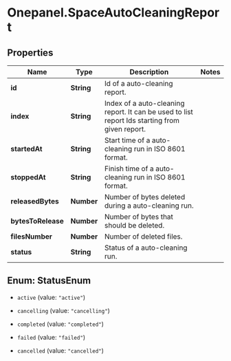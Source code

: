 # Onepanel.SpaceAutoCleaningReport

## Properties
Name | Type | Description | Notes
------------ | ------------- | ------------- | -------------
**id** | **String** | Id of a auto-cleaning report. | 
**index** | **String** | Index of a auto-cleaning report. It can be used to list report Ids starting from given report.  | 
**startedAt** | **String** | Start time of a auto-cleaning run in ISO 8601 format. | 
**stoppedAt** | **String** | Finish time of a auto-cleaning run in ISO 8601 format. | 
**releasedBytes** | **Number** | Number of bytes deleted during a auto-cleaning run. | 
**bytesToRelease** | **Number** | Number of bytes that should be deleted. | 
**filesNumber** | **Number** | Number of deleted files. | 
**status** | **String** | Status of a auto-cleaning run. | 


<a name="StatusEnum"></a>
## Enum: StatusEnum


* `active` (value: `"active"`)

* `cancelling` (value: `"cancelling"`)

* `completed` (value: `"completed"`)

* `failed` (value: `"failed"`)

* `cancelled` (value: `"cancelled"`)





